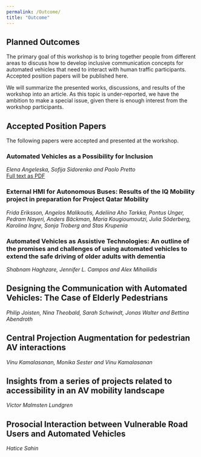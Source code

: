 ```yaml
---
permalink: /Outcome/
title: "Outcome"
---
```


## Planned Outcomes
The primary goal of this workshop is to bring together people from different areas to discuss how to develop inclusive communication concepts for automated vehicles that need to interact with human traffic participants. Accepted position papers will be published here. 

We will summarize the presented works, discussions, and results of the workshop into an article. 
As this topic is under-reported, we have the ambition to make a special issue, given there is enough interest from the workshop participants.

## Accepted Position Papers
The following papers were accepted and presented at the workshop. 

### Automated Vehicles as a Possibility for Inclusion
*Elena Angeleska, Sofija Sidorenko and Paolo Pretto* \
[Full text as PDF](/assets/papers/AngeleskaEtAl.pdf)

### External HMI for Autonomous Buses: Results of the IQ Mobility project in preparation for Project Qatar Mobility
*Frida Eriksson, Angelos Malikoutis, Adeliina Aho Tarkka, Pontus Unger, Pedram Nayeri, Anders Bäckman, Maria Kougioumoutzi, Julia Söderberg, Karolina Ingre, Sonja Troberg and Stas Krupenia*

### Automated Vehicles as Assistive Technologies: An outline of the promises and challenges of using automated vehicles to extend the safe driving of older adults with dementia
*Shabnam Haghzare, Jennifer L. Campos and Alex Mihailidis*

## Designing the Communication with Automated Vehicles: The Case of Elderly Pedestrians
*Philip Joisten, Nina Theobald, Sarah Schwindt, Jonas Walter and Bettina Abendroth*

## Central Projection Augmentation for pedestrian AV interactions
*Vinu Kamalasanan, Monika Sester and Vinu Kamalasanan*

## Insights from a series of projects related to accessibility in an AV mobility landscape
*Victor Malmsten Lundgren*

## Prosocial Interaction between Vulnerable Road Users and Automated Vehicles
*Hatice Sahin*


<!--- ## Publications Inspired From This Workshop
*None yet.* --->
